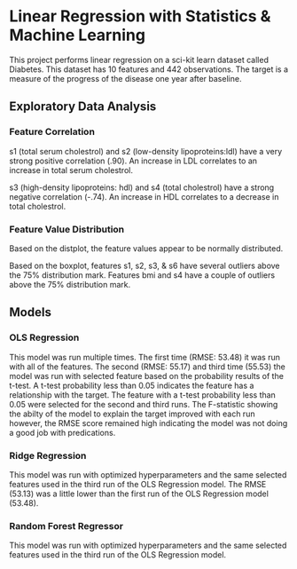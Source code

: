 # Linear Regression with Statistics & Machine Learning

<p>This project performs linear regression on a sci-kit learn dataset called Diabetes.  This dataset has 10 features and 442 observations.  The target is a measure of the progress of the disease one year after baseline.</p>

## Exploratory Data Analysis
### Feature Correlation
<p>s1 (total serum cholestrol) and s2 (low-density lipoproteins:ldl) have a very strong positive correlation (.90).  An increase in LDL correlates to an increase in total serum cholestrol.</p>  

<p>s3 (high-density lipoproteins: hdl) and s4 (total cholestrol) have a strong negative correlation (-.74).  An increase in HDL correlates to a decrease in total cholestrol.

### Feature Value Distribution
Based on the distplot, the feature values appear to be normally distributed.

Based on the boxplot, features s1, s2, s3, & s6 have several outliers above the 75% distribution mark.  Features bmi and s4 have a couple of outliers above the 75% distribution mark.

## Models
### OLS Regression
This model was run multiple times. The first time (RMSE: 53.48) it was run with all of the features. The second (RMSE: 55.17) and third time (55.53) the model was run with selected feature based on the probability results of the t-test. A t-test probability less than 0.05 indicates the feature has a relationship with the target. The feature with a t-test probability less than 0.05 were selected for the second and third runs. The F-statistic showing the abilty of the model to explain the target improved with each run however, the RMSE score remained high indicating the model was not doing a good job with predications.  

### Ridge Regression
This model was run with optimized hyperparameters and the same selected features used in the third run of the OLS Regression model.  The RMSE (53.13) was a little lower than the first run of the OLS Regression model (53.48).

### Random Forest Regressor
This model was run with optimized hyperparameters and the same selected features used in the third run of the OLS Regression model.  
